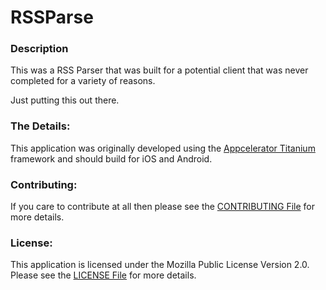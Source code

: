 RSSParse
==================

### Description
This was a RSS Parser that was built for a potential client that was never completed for a variety of reasons.

Just putting this out there.

### The Details:
This application was originally developed using the [Appcelerator Titanium](http://appcelerator.com) framework and should build for iOS and Android.

### Contributing:
If you care to contribute at all then please see the [CONTRIBUTING File](https://github.com/fusion94/rssparse/blob/master/CONTRIBUTING.md) for more details.

### License:
This application is licensed under the Mozilla Public License Version 2.0. Please see the [LICENSE File](https://github.com/fusion94/rssparse/blob/master/LICENSE) for more details.

